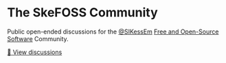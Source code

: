 # The SkeFOSS Community

Public open-ended discussions for the [@SIKessEm](https://github.com/SIKessEm) [Free and Open-Source Software](https://github.com/skefoss) Community.

[💬 View discussions](https://github.com/skefoss/community/discussions)
